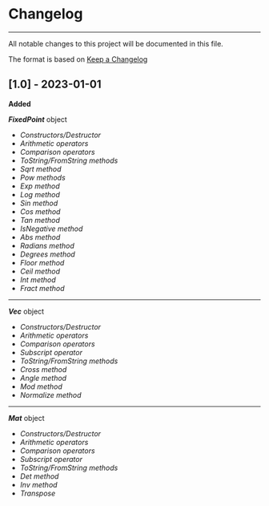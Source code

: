 # Changelog
---

All notable changes to this project will be documented in this file.

The format is based on [Keep a Changelog](https://keepachangelog.com/en/1.0.0/)



**[1.0] - 2023-01-01**
---

**Added**

***FixedPoint*** object

- *Constructors/Destructor*
- *Arithmetic operators*
- *Comparison operators*
- *ToString/FromString methods*
- *Sqrt method*
- *Pow methods*
- *Exp method*
- *Log method*
- *Sin method*
- *Cos method*
- *Tan method*
- *IsNegative method*
- *Abs method*
- *Radians method*
- *Degrees method*
- *Floor method*
- *Ceil method*
- *Int method*
- *Fract method*

---

***Vec*** object

- *Constructors/Destructor*
- *Arithmetic operators*
- *Comparison operators*
- *Subscript operator*
- *ToString/FromString methods*
- *Cross method*
- *Angle method*
- *Mod method*
- *Normalize method*

---

***Mat*** object

- *Constructors/Destructor*
- *Arithmetic operators*
- *Comparison operators*
- *Subscript operator*
- *ToString/FromString methods*
- *Det method*
- *Inv method*
- *Transpose*
